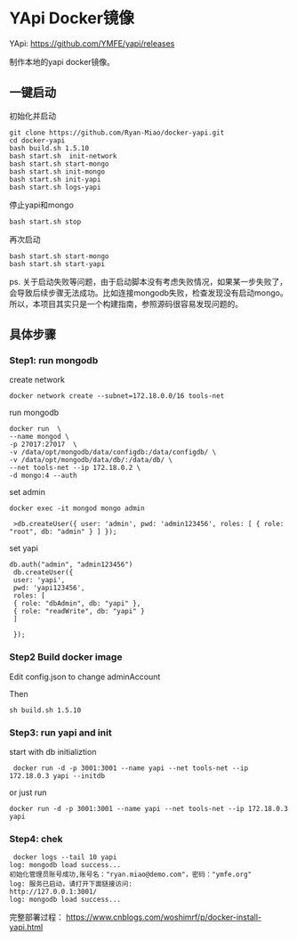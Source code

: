 YApi Docker镜像
==============


YApi:  https://github.com/YMFE/yapi/releases

制作本地的yapi docker镜像。


## 一键启动


初始化并启动
```
git clone https://github.com/Ryan-Miao/docker-yapi.git
cd docker-yapi
bash build.sh 1.5.10
bash start.sh  init-network
bash start.sh start-mongo
bash start.sh init-mongo
bash start.sh init-yapi
bash start.sh logs-yapi
```

停止yapi和mongo
```
bash start.sh stop
```

再次启动
```
bash start.sh start-mongo
bash start.sh start-yapi
```


ps. 关于启动失败等问题，由于启动脚本没有考虑失败情况，如果某一步失败了，会导致后续步骤无法成功。比如连接mongodb失败，检查发现没有启动mongo。所以，本项目其实只是一个构建指南，参照源码很容易发现问题的。

## 具体步骤


### Step1: run mongodb


create network
```
docker network create --subnet=172.18.0.0/16 tools-net
```

run mongodb
```
docker run  \
--name mongod \
-p 27017:27017  \
-v /data/opt/mongodb/data/configdb:/data/configdb/ \
-v /data/opt/mongodb/data/db/:/data/db/ \
--net tools-net --ip 172.18.0.2 \
-d mongo:4 --auth 
```

set admin
```
docker exec -it mongod mongo admin
 
 >db.createUser({ user: 'admin', pwd: 'admin123456', roles: [ { role: "root", db: "admin" } ] });
```

set yapi
```
db.auth("admin", "admin123456")
 db.createUser({ 
 user: 'yapi', 
 pwd: 'yapi123456', 
 roles: [ 
 { role: "dbAdmin", db: "yapi" },
 { role: "readWrite", db: "yapi" } 
 ] 
     
 });
```


### Step2 Build docker image

Edit config.json to change adminAccount

Then
```
sh build.sh 1.5.10
```


### Step3: run yapi and init

start with db initializtion

```
 docker run -d -p 3001:3001 --name yapi --net tools-net --ip 172.18.0.3 yapi --initdb
```

or just run 
```
docker run -d -p 3001:3001 --name yapi --net tools-net --ip 172.18.0.3 yapi 
```


### Step4: chek

```
 docker logs --tail 10 yapi
log: mongodb load success...
初始化管理员账号成功,账号名："ryan.miao@demo.com"，密码："ymfe.org"
log: 服务已启动，请打开下面链接访问: 
http://127.0.0.1:3001/
log: mongodb load success...
```

完整部署过程： https://www.cnblogs.com/woshimrf/p/docker-install-yapi.html


